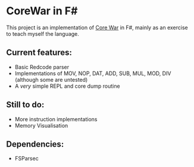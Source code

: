 CoreWar in F#
=============

This project is an implementation of [Core War](http://en.wikipedia.org/wiki/Core_War) in F#, mainly as an exercise to teach myself the language.

Current features:
-----------------
* Basic Redcode parser
* Implementations of MOV, NOP, DAT, ADD, SUB, MUL, MOD, DIV (although some are untested)
* A *very* simple REPL and core dump routine

Still to do:
------------
* More instruction implementations
* Memory Visualisation

Dependencies:
-------------
* FSParsec
